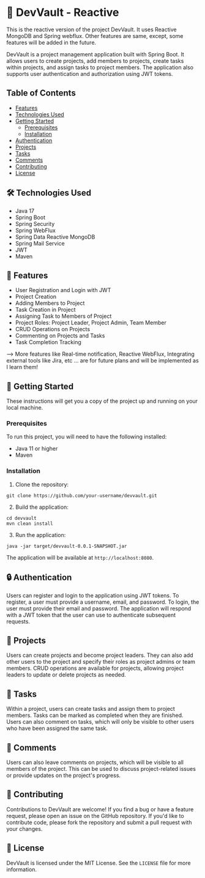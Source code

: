 # 🚀 DevVault - Reactive

This is the reactive version of the project DevVault. It uses Reactive MongoDB and Spring webflux. Other features are same, except, some features will be added in the future.

DevVault is a project management application built with Spring Boot. It allows users to create projects, add members to projects, create tasks within projects, and assign tasks to project members. The application also supports user authentication and authorization using JWT tokens.

## Table of Contents

- [Features](#-features)
- [Technologies Used](#-technologies-used)
- [Getting Started](#-getting-started)
  - [Prerequisites](#prerequisites)
  - [Installation](#installation)
- [Authentication](#-authentication)
- [Projects](#-projects)
- [Tasks](#-tasks)
- [Comments](#-comments)
- [Contributing](#-contributing)
- [License](#-license)

## 🛠️ Technologies Used

- Java 17
- Spring Boot
- Spring Security
- Spring WebFlux
- Spring Data Reactive MongoDB
- Spring Mail Service
- JWT
- Maven

## 🎉 Features

- User Registration and Login with JWT
- Project Creation
- Adding Members to Project
- Task Creation in Project
- Assigning Task to Members of Project
- Project Roles: Project Leader, Project Admin, Team Member
- CRUD Operations on Projects
- Commenting on Projects and Tasks
- Task Completion Tracking

--> More features like Real-time notification, Reactive WebFlux, Integrating external tools like Jira, etc ... are for future plans and will be implemented as I learn them!

## 🚀 Getting Started

These instructions will get you a copy of the project up and running on your local machine.

### Prerequisites

To run this project, you will need to have the following installed:

- Java 11 or higher
- Maven

### Installation

1. Clone the repository:

```
git clone https://github.com/your-username/devvault.git
```

2. Build the application:

```
cd devvault
mvn clean install
```

3. Run the application:

```
java -jar target/devvault-0.0.1-SNAPSHOT.jar
```

The application will be available at `http://localhost:8080`.

## 🔒 Authentication

Users can register and login to the application using JWT tokens. To register, a user must provide a username, email, and password. To login, the user must provide their email and password. The application will respond with a JWT token that the user can use to authenticate subsequent requests.

## 🚧 Projects

Users can create projects and become project leaders. They can also add other users to the project and specify their roles as project admins or team members. CRUD operations are available for projects, allowing project leaders to update or delete projects as needed.

## 📝 Tasks

Within a project, users can create tasks and assign them to project members. Tasks can be marked as completed when they are finished. Users can also comment on tasks, which will only be visible to other users who have been assigned the same task.

## 💬 Comments

Users can also leave comments on projects, which will be visible to all members of the project. This can be used to discuss project-related issues or provide updates on the project's progress.

## 🤝 Contributing

Contributions to DevVault are welcome! If you find a bug or have a feature request, please open an issue on the GitHub repository. If you'd like to contribute code, please fork the repository and submit a pull request with your changes.

## 📄 License

DevVault is licensed under the MIT License. See the `LICENSE` file for more information.
